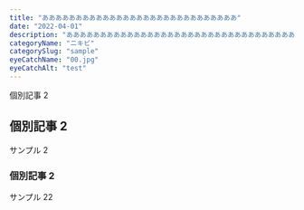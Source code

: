 ```yaml
---
title: "あああああああああああああああああああああああああああああ"
date: "2022-04-01"
description: "ああああああああああああああああああああああああああああああああああああああああああああああああああああああああああああああああああああああああああ"
categoryName: "ニキビ"
categorySlug: "sample"
eyeCatchName: "00.jpg"
eyeCatchAlt: "test"
---
```


個別記事 2

## 個別記事 2

サンプル 2

### 個別記事 2

サンプル 22
